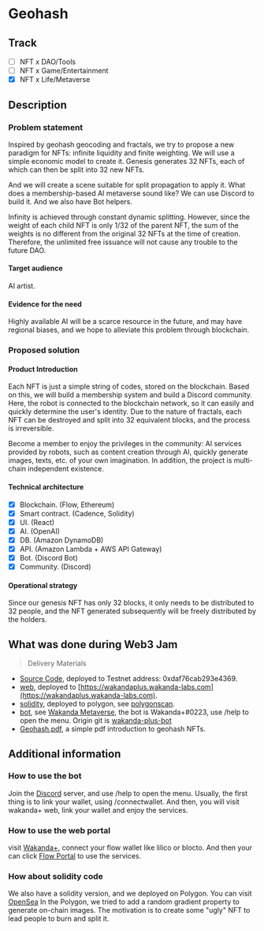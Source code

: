 # Geohash

## Track

- [ ] NFT x DAO/Tools
- [ ] NFT x Game/Entertainment
- [x] NFT x Life/Metaverse

## Description

### Problem statement

Inspired by geohash geocoding and fractals, we try to propose a new paradigm for NFTs: infinite liquidity and finite
weighting. We will use a simple economic model to create it. Genesis generates 32 NFTs, each of which can then be split
into 32 new NFTs.

And we will create a scene suitable for split propagation to apply it. What does a membership-based AI metaverse sound
like? We can use Discord to build it. And we also have Bot helpers.

Infinity is achieved through constant dynamic splitting. However, since the weight of each child NFT is only 1/32 of the
parent NFT, the sum of the weights is no different from the original 32 NFTs at the time of creation. Therefore, the
unlimited free issuance will not cause any trouble to the future DAO.

#### Target audience

AI artist.

#### Evidence for the need

Highly available AI will be a scarce resource in the future, and may have regional biases, and we hope to alleviate this
problem through blockchain.

### Proposed solution

#### Product Introduction

Each NFT is just a simple string of codes, stored on the blockchain. Based on this, we will build a membership system
and build a Discord community. Here, the robot is connected to the blockchain network, so it can easily and quickly
determine the user's identity. Due to the nature of fractals, each NFT can be destroyed and split into 32 equivalent
blocks, and the process is irreversible.

Become a member to enjoy the privileges in the community: AI services provided by robots, such as content creation
through AI, quickly generate images, texts, etc. of your own imagination. In addition, the project is multi-chain
independent existence.

#### Technical architecture

- [x] Blockchain. (Flow, Ethereum)
- [x] Smart contract. (Cadence, Solidity)
- [x] UI. (React)
- [x] AI. (OpenAI)
- [x] DB. (Amazon DynamoDB)
- [x] API. (Amazon Lambda + AWS API Gateway)
- [x] Bot. (Discord Bot)
- [x] Community. (Discord)

#### Operational strategy

Since our genesis NFT has only 32 blocks, it only needs to be distributed to 32 people, and the NFT generated 
subsequently will be freely distributed by the holders.

## What was done during Web3 Jam

> Delivery Materials

- [Source Code](./src/cadence), deployed to Testnet address: 0xdaf76cab293e4369.
- [web](./src/web), deployed to [https://wakandaplus.wakanda-labs.com](https://wakandaplus.wakanda-labs.com).
- [solidity](./src/solidity), deployed to polygon, see [polygonscan](https://polygonscan.com/address/0x9c824c1dc64cdfcfe27c91faafc991c013bdaa74#code).
- [bot](./src/bot), see [Wakanda Metaverse](https://discord.com/invite/hzvXbjtzgj), the bot is
  Wakanda+#0223, use /help to open the menu. Origin git is [wakanda-plus-bot](https://github.com/wakandalabs/wakanda-plus-bot)
- [Geohash.pdf](./docs/Geohash.pdf), a simple pdf introduction to geohash NFTs.

## Additional information

### How to use the bot

Join the [Discord](https://discord.com/invite/hzvXbjtzgj) server, and use /help to open the menu. Usually, the first thing is to link your wallet, using /connectwallet.
And then, you will visit wakanda+ web, link your wallet and enjoy the services.

### How to use the web portal

visit [Wakanda+](https://wakandaplus.wakanda-labs.com), connect your flow wallet like lilico or blocto. And then your
can click [Flow Portal](https://wakandaplus.wakanda-labs.com/#/portal/flow) to use the services.

### How about solidity code

We also have a solidity version, and we deployed on Polygon. You can visit [OpenSea](https://opensea.io/collection/wakandapass)
In the Polygon, we tried to add a random gradient property to generate on-chain images. The motivation is to create
some "ugly" NFT to lead people to burn and split it.
